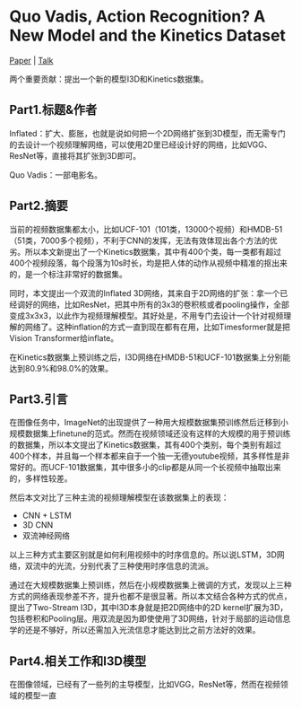 # Quo Vadis, Action Recognition? A New Model and the Kinetics Dataset

[Paper](https://arxiv.org/pdf/1705.07750.pdf) | [Talk](https://www.bilibili.com/video/BV1tY4y1p7hq?spm_id_from=444.41.list.card_archive.click)

两个重要贡献：提出一个新的模型I3D和Kinetics数据集。

## Part1.标题&作者

Inflated：扩大、膨胀，也就是说如何把一个2D网络扩张到3D模型，而无需专门的去设计一个视频理解网络，可以使用2D里已经设计好的网络，比如VGG、ResNet等，直接将其扩张到3D即可。

Quo Vadis：一部电影名。

## Part2.摘要

当前的视频数据集都太小，比如UCF-101（101类，13000个视频）和HMDB-51（51类，7000多个视频），不利于CNN的发挥，无法有效体现出各个方法的优劣。所以本文新提出了一个Kinetics数据集，其中有400个类，每一类都有超过400个视频段落，每个段落为10s时长，均是把人体的动作从视频中精准的抠出来的，是一个标注非常好的数据集。

同时，本文提出一个双流的Inflated 3D网络，其来自于2D网络的扩张：拿一个已经调好的网络，比如ResNet，把其中所有的3x3的卷积核或者pooling操作，全部变成3x3x3，以此作为视频理解模型。其好处是，不用专门去设计一个针对视频理解的网络了。这种inflation的方式一直到现在都有在用，比如Timesformer就是把Vision Transformer给inflate。

在Kinetics数据集上预训练之后，I3D网络在HMDB-51和UCF-101数据集上分别能达到80.9%和98.0%的效果。

## Part3.引言

在图像任务中，ImageNet的出现提供了一种用大规模数据集预训练然后迁移到小规模数据集上finetune的范式。然而在视频领域还没有这样的大规模的用于预训练的数据集，所以本文提出了Kinetics数据集，其有400个类别，每个类别有超过400个样本，并且每一个样本都来自于一个独一无德youtube视频，其多样性是非常好的。而UCF-101数据集，其中很多小的clip都是从同一个长视频中抽取出来的，多样性较差。

然后本文对比了三种主流的视频理解模型在该数据集上的表现：

- CNN + LSTM
- 3D CNN
- 双流神经网络

以上三种方式主要区别就是如何利用视频中的时序信息的。所以说LSTM，3D网络，双流中的光流，分别代表了三种使用时序信息的流派。

通过在大规模数据集上预训练，然后在小规模数据集上微调的方式，发现以上三种方式的网络表现参差不齐，提升也都不是很显著。所以本文结合各种方式的优点，提出了Two-Stream I3D，其中I3D本身就是把2D网络中的2D kernel扩展为3D，包括卷积和Pooling层。用双流是因为即使使用了3D网络，针对于局部的运动信息学的还是不够好，所以还需加入光流信息才能达到比之前方法好的效果。

## Part4.相关工作和I3D模型

在图像领域，已经有了一些列的主导模型，比如VGG，ResNet等，然而在视频领域的模型一直
